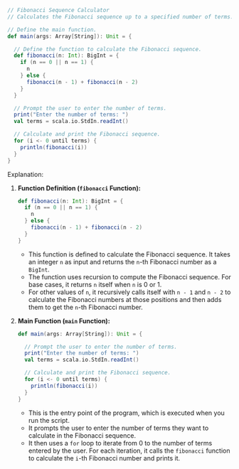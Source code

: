 ```scala
// Fibonacci Sequence Calculator
// Calculates the Fibonacci sequence up to a specified number of terms.

// Define the main function.
def main(args: Array[String]): Unit = {

  // Define the function to calculate the Fibonacci sequence.
  def fibonacci(n: Int): BigInt = {
    if (n == 0 || n == 1) {
      n
    } else {
      fibonacci(n - 1) + fibonacci(n - 2)
    }
  }

  // Prompt the user to enter the number of terms.
  print("Enter the number of terms: ")
  val terms = scala.io.StdIn.readInt()

  // Calculate and print the Fibonacci sequence.
  for (i <- 0 until terms) {
    println(fibonacci(i))
  }
}
```

Explanation:

1. **Function Definition (`fibonacci` Function):**

   ```scala
   def fibonacci(n: Int): BigInt = {
     if (n == 0 || n == 1) {
       n
     } else {
       fibonacci(n - 1) + fibonacci(n - 2)
     }
   }
   ```

   - This function is defined to calculate the Fibonacci sequence. It takes an integer `n` as input and returns the `n`-th Fibonacci number as a `BigInt`.
   - The function uses recursion to compute the Fibonacci sequence. For base cases, it returns `n` itself when `n` is 0 or 1.
   - For other values of `n`, it recursively calls itself with `n - 1` and `n - 2` to calculate the Fibonacci numbers at those positions and then adds them to get the `n`-th Fibonacci number.

2. **Main Function (`main` Function):**

   ```scala
   def main(args: Array[String]): Unit = {

     // Prompt the user to enter the number of terms.
     print("Enter the number of terms: ")
     val terms = scala.io.StdIn.readInt()

     // Calculate and print the Fibonacci sequence.
     for (i <- 0 until terms) {
       println(fibonacci(i))
     }
   }
   ```

   - This is the entry point of the program, which is executed when you run the script.
   - It prompts the user to enter the number of terms they want to calculate in the Fibonacci sequence.
   - It then uses a `for` loop to iterate from 0 to the number of terms entered by the user. For each iteration, it calls the `fibonacci` function to calculate the `i`-th Fibonacci number and prints it.